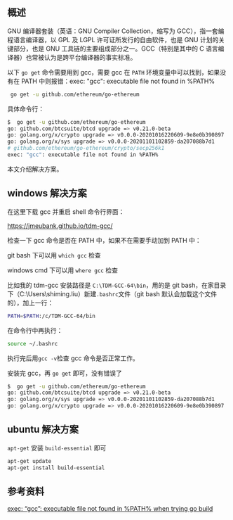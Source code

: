 [//title]: (go-get报错exec-gcc-executable-file-not-found-in-PATH)
[//englishtitle]: (go-get-build-error-gcc-not-found)
[//category]: (go)
[//tags]: (go,gcc,windows,gitbash,ubuntu)
[//createtime]: (2020-11-05)
[//updatetime]: (2020-11-05)

## 概述

GNU 编译器套装（英语：GNU Compiler Collection，缩写为 GCC），指一套编程语言编译器，以 GPL 及 LGPL 许可证所发行的自由软件，也是 GNU 计划的关键部分，也是 GNU 工具链的主要组成部分之一。GCC（特别是其中的 C 语言编译器）也常被认为是跨平台编译器的事实标准。

以下 `go get` 命令需要用到 gcc，需要 gcc 在 `PATH` 环境变量中可以找到，如果没有在 PATH 中则报错：exec: "gcc": executable file not found in %PATH%

```bash
 go get -u github.com/ethereum/go-ethereum
```

具体命令行：

```bash
$  go get -u github.com/ethereum/go-ethereum
go: github.com/btcsuite/btcd upgrade => v0.21.0-beta
go: golang.org/x/crypto upgrade => v0.0.0-20201016220609-9e8e0b390897
go: golang.org/x/sys upgrade => v0.0.0-20201101102859-da207088b7d1
# github.com/ethereum/go-ethereum/crypto/secp256k1
exec: "gcc": executable file not found in %PATH%
```

本文介绍解决方案。

## windows 解决方案

在这里下载 gcc 并重启 shell 命令行界面：

https://jmeubank.github.io/tdm-gcc/

检查一下 gcc 命令是否在 PATH 中，如果不在需要手动加到 PATH 中：

git bash 下可以用 `which gcc` 检查

windows cmd 下可以用 `where gcc` 检查

比如我的 tdm-gcc 安装路径是 `C:\TDM-GCC-64\bin`，用的是 git bash，在家目录下（C:\Users\shiming.liu）新建`.bashrc`文件（git bash 默认会加载这个文件的），加上一行：

```bash
PATH=$PATH:/c/TDM-GCC-64/bin
```

在命令行中再执行：

```bash
source ~/.bashrc
```

执行完后用`gcc -v`检查 gcc 命令是否正常工作。

安装完 gcc，再 `go get` 即可，没有错误了

```bash
$  go get -u github.com/ethereum/go-ethereum
go: github.com/btcsuite/btcd upgrade => v0.21.0-beta
go: golang.org/x/sys upgrade => v0.0.0-20201101102859-da207088b7d1
go: golang.org/x/crypto upgrade => v0.0.0-20201016220609-9e8e0b390897
```

## ubuntu 解决方案

`apt-get` 安装 `build-essential` 即可

```bash
apt-get update
apt-get install build-essential
```

## 参考资料

[exec: “gcc”: executable file not found in %PATH% when trying go build](https://stackoverflow.com/questions/43580131/exec-gcc-executable-file-not-found-in-path-when-trying-go-build)
